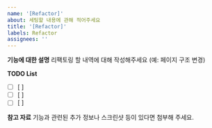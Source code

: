 ```yaml
---
name: '[Refactor]'
about: 세팅할 내용에 관해 적어주세요
title: '[Refactor]'
labels: Refactor
assignees: ''
---
```


**기능에 대한 설명**
리팩토링 할 내역에 대해 작성해주세요
(예: 페이지 구조 변경)

**TODO List**

- [ ] [ ]
- [ ] [ ]
- [ ] [ ]

**참고 자료**
기능과 관련된 추가 정보나 스크린샷 등이 있다면 첨부해 주세요.
